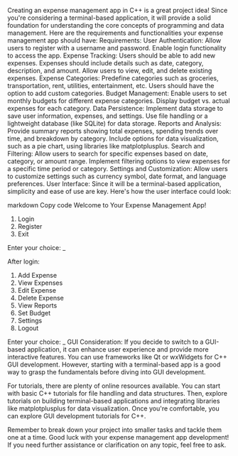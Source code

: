 Creating an expense management app in C++ is a great project idea! Since you're
considering a terminal-based application, it will provide a solid foundation
for understanding the core concepts of programming and data management. Here
    are the requirements and functionalities your expense management app should
    have: Requirements: User Authentication: Allow users to register with a
    username and password. Enable login functionality to access the app.
    Expense Tracking: Users should be able to add new expenses. Expenses should
    include details such as date, category, description, and amount. Allow
    users to view, edit, and delete existing expenses. Expense Categories:
    Predefine categories such as groceries, transportation, rent, utilities,
    entertainment, etc. Users should have the option to add custom categories.
    Budget Management: Enable users to set monthly budgets for different
    expense categories. Display budget vs. actual expenses for each category.
    Data Persistence: Implement data storage to save user information,
    expenses, and settings. Use file handling or a lightweight database (like
    SQLite) for data storage. Reports and Analysis: Provide summary reports
    showing total expenses, spending trends over time, and breakdown by
    category. Include options for data visualization, such as a pie chart,
    using libraries like matplotplusplus. Search and Filtering: Allow users to
    search for specific expenses based on date, category, or amount range.
    Implement filtering options to view expenses for a specific time period or
    category. Settings and Customization: Allow users to customize settings
    such as currency symbol, date format, and language preferences. User
    Interface: Since it will be a terminal-based application, simplicity and
    ease of use are key. Here's how the user interface could look:

markdown Copy code Welcome to Your Expense Management App!

1. Login
2. Register
3. Exit

Enter your choice: _

After login:

1. Add Expense
2. View Expenses
3. Edit Expense
4. Delete Expense
5. View Reports
6. Set Budget
7. Settings
8. Logout

Enter your choice: _ GUI Consideration: If you decide to switch to a GUI-based
application, it can enhance user experience and provide more interactive
features. You can use frameworks like Qt or wxWidgets for C++ GUI development.
However, starting with a terminal-based app is a good way to grasp the
fundamentals before diving into GUI development.

For tutorials, there are plenty of online resources available. You can start
with basic C++ tutorials for file handling and data structures. Then, explore
tutorials on building terminal-based applications and integrating libraries
like matplotplusplus for data visualization. Once you're comfortable, you can
explore GUI development tutorials for C++.

Remember to break down your project into smaller tasks and tackle them one at a
time. Good luck with your expense management app development! If you need
further assistance or clarification on any topic, feel free to ask.
